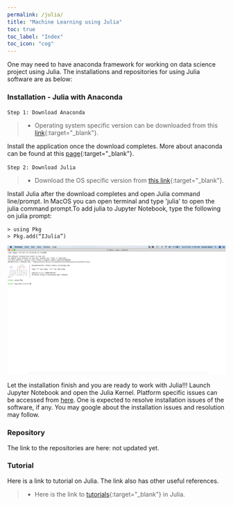 ```yaml
---
permalink: /julia/
title: "Machine Learning using Julia"
toc: true
toc_label: "Index"
toc_icon: "cog"
---
```

One may need to have anaconda framework  for working on data science project using Julia. The installations and repositories for using Julia software are as below:

### Installation - Julia with Anaconda

`Step 1: Download Anaconda`

> * Operating system specific version can be downloaded from this [link](https://www.anaconda.com/products/individual){:target="_blank"}. 

Install the application once the download completes. More about anaconda can be found at this [page](https://docs.anaconda.com){:target="_blank"}. 

`Step 2: Download Julia`

> * Download the OS specific version from [this link](https://julialang.org/downloads/){:target="_blank"}. 

Install Julia after the download completes and open Julia command line/prompt. In  MacOS you can open terminal and type 'julia' to open the julia command prompt.To add julia to Jupyter Notebook, type the following on julia prompt:

    > using Pkg 
    > Pkg.add(“IJulia”)

![image](/assets/images/Julia_Add.png)

Let the installation finish and you are ready to work with Julia!!! Launch Jupyter Notebook and open the Julia Kernel. Platform specific issues can be accessed from [here](https://julialang.org/downloads/platform/). One is expected to resolve installation issues of the software, if any. You may google about the installation issues and resolution may follow.

### Repository
The link to the repositories are here: not updated yet.

### Tutorial
Here is a link to tutorial on Julia. The link also has other useful references.

> * Here is the link to [tutorials](https://julialang.org/learning/tutorials/){:target="_blank"} in Julia.
